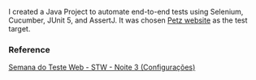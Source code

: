 I created a Java Project to automate end-to-end tests using Selenium, Cucumber, JUnit 5, and AssertJ. It was chosen [Petz website](https://www.petz.com.br/) as the test target.

### Reference 

[Semana do Teste Web - STW - Noite 3 (Configurações)](https://www.youtube.com/watch?v=SPip26Q6CLo)